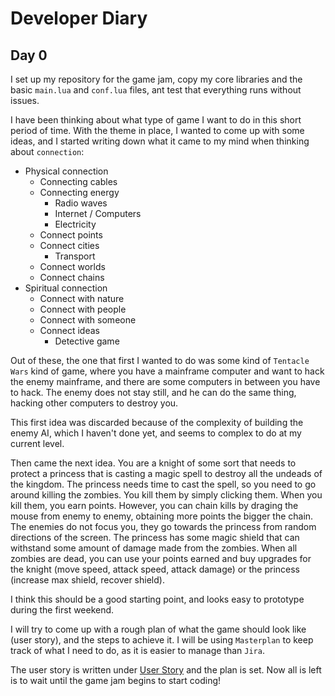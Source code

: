 # Developer Diary

## Day 0

I set up my repository for the game jam, copy my core libraries and the basic `main.lua` and `conf.lua` files, ant test that everything runs without issues.

I have been thinking about what type of game I want to do in this short period of time. With the theme in place, I wanted to come up with some ideas, and I started writing down what it came to my mind when thinking about `connection`:

- Physical connection
  - Connecting cables
  - Connecting energy
    - Radio waves
    - Internet / Computers
    - Electricity
  - Connect points
  - Connect cities
    - Transport
  - Connect worlds
  - Connect chains
- Spiritual connection
  - Connect with nature
  - Connect with people
  - Connect with someone
  - Connect ideas
    - Detective game

Out of these, the one that first I wanted to do was some kind of `Tentacle Wars` kind of game, where you have a mainframe computer and want to hack the enemy mainframe, and there are some computers in between you have to hack. The enemy does not stay still, and he can do the same thing, hacking other computers to destroy you.

This first idea was discarded because of the complexity of building the enemy AI, which I haven't done yet, and seems to complex to do at my current level.

Then came the next idea. You are a knight of some sort that needs to protect a princess that is casting a magic spell to destroy all the undeads of the kingdom. The princess needs time to cast the spell, so you need to go around killing the zombies. You kill them by simply clicking them. When you kill them, you earn points. However, you can chain kills by draging the mouse from enemy to enemy, obtaining more points the bigger the chain. The enemies do not focus you, they go towards the princess from random directions of the screen. The princess has some magic shield that can withstand some amount of damage made from the zombies. When all zombies are dead, you can use your points earned and buy upgrades for the knight (move speed, attack speed, attack damage) or the princess (increase max shield, recover shield).

I think this should be a good starting point, and looks easy to prototype during the first weekend.

I will try to come up with a rough plan of what the game should look like (user story), and the steps to achieve it. I will be using `Masterplan` to keep track of what I need to do, as it is easier to manage than `Jira`.

The user story is written under [User Story](./UserStory.md) and the plan is set. Now all is left is to wait until the game jam begins to start coding!
